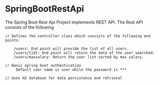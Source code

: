 # SpringBootRestApi

The Spring Boot Rest Api Project implements REST API. The Rest API consists of the following
```
// Defines the controller class which consists of the following end points:

    /users: End point will provide the list of all users.
    /users/{id}: End point will return the data of the user searched.
    /users/maxsalary: Return the user list sorted by max salary.

// Basic spring boot authentication
     Default user name is user while the password is ***

// Uses H2 database for data persistence and retrieval

```